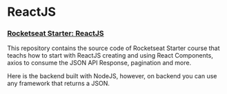 # ReactJS

### [Rocketseat Starter: ReactJS](https://rocketseat.com.br/starter/curso-gratuito-reactjs)

This repository contains the source code of Rocketseat Starter course that teachs how to start with ReactJS creating and using React Components, axios to consume the JSON API Response, pagination and more.

Here is the backend built with NodeJS, however, on backend you can use any framework that returns a JSON.

